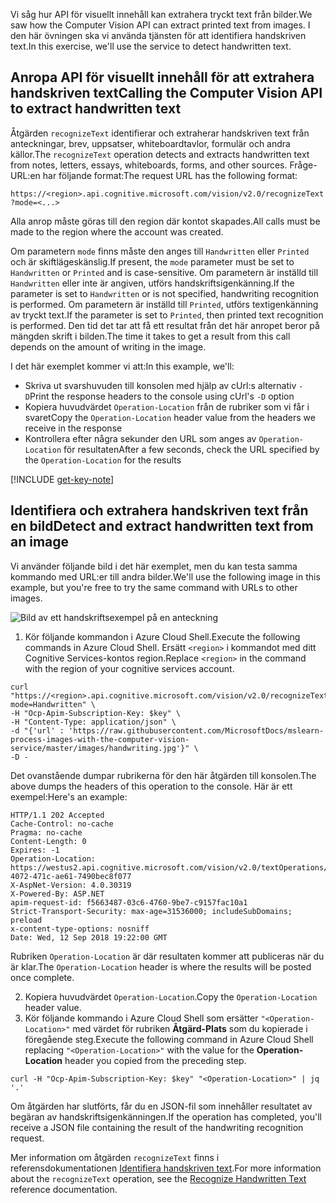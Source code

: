 <span data-ttu-id="60817-101">Vi såg hur API för visuellt innehåll kan extrahera tryckt text från bilder.</span><span class="sxs-lookup"><span data-stu-id="60817-101">We saw how the Computer Vision API can extract printed text from images.</span></span> <span data-ttu-id="60817-102">I den här övningen ska vi använda tjänsten för att identifiera handskriven text.</span><span class="sxs-lookup"><span data-stu-id="60817-102">In this exercise, we'll use the service to detect handwritten text.</span></span>

## <a name="calling-the-computer-vision-api-to-extract-handwritten-text"></a><span data-ttu-id="60817-103">Anropa API för visuellt innehåll för att extrahera handskriven text</span><span class="sxs-lookup"><span data-stu-id="60817-103">Calling the Computer Vision API to extract handwritten text</span></span>

<span data-ttu-id="60817-104">Åtgärden `recognizeText` identifierar och extraherar handskriven text från anteckningar, brev, uppsatser, whiteboardtavlor, formulär och andra källor.</span><span class="sxs-lookup"><span data-stu-id="60817-104">The `recognizeText` operation detects and extracts handwritten text from notes, letters, essays, whiteboards, forms, and other sources.</span></span> <span data-ttu-id="60817-105">Fråge-URL:en har följande format:</span><span class="sxs-lookup"><span data-stu-id="60817-105">The request URL has the following format:</span></span>

`https://<region>.api.cognitive.microsoft.com/vision/v2.0/recognizeText?mode=<...>`

<span data-ttu-id="60817-106">Alla anrop måste göras till den region där kontot skapades.</span><span class="sxs-lookup"><span data-stu-id="60817-106">All calls must be made to the region where the account was created.</span></span>

<span data-ttu-id="60817-107">Om parametern `mode` finns måste den anges till `Handwritten` eller `Printed` och är skiftlägeskänslig.</span><span class="sxs-lookup"><span data-stu-id="60817-107">If present, the `mode` parameter must be set to `Handwritten` or `Printed` and is case-sensitive.</span></span> <span data-ttu-id="60817-108">Om parametern är inställd till `Handwritten` eller inte är angiven, utförs handskriftsigenkänning.</span><span class="sxs-lookup"><span data-stu-id="60817-108">If the parameter is set to `Handwritten` or is not specified, handwriting recognition is performed.</span></span> <span data-ttu-id="60817-109">Om parametern är inställd till `Printed`, utförs textigenkänning av tryckt text.</span><span class="sxs-lookup"><span data-stu-id="60817-109">If the parameter is set to `Printed`, then printed text recognition is performed.</span></span> <span data-ttu-id="60817-110">Den tid det tar att få ett resultat från det här anropet beror på mängden skrift i bilden.</span><span class="sxs-lookup"><span data-stu-id="60817-110">The time it takes to get a result from this call depends on the amount of writing in the image.</span></span>

<span data-ttu-id="60817-111">I det här exemplet kommer vi att:</span><span class="sxs-lookup"><span data-stu-id="60817-111">In this example, we'll:</span></span>

- <span data-ttu-id="60817-112">Skriva ut svarshuvuden till konsolen med hjälp av cUrl:s alternativ `-D`</span><span class="sxs-lookup"><span data-stu-id="60817-112">Print the response headers to the console using cUrl's `-D` option</span></span>
- <span data-ttu-id="60817-113">Kopiera huvudvärdet `Operation-Location` från de rubriker som vi får i svaret</span><span class="sxs-lookup"><span data-stu-id="60817-113">Copy the `Operation-Location` header value from the headers we receive in the response</span></span>
- <span data-ttu-id="60817-114">Kontrollera efter några sekunder den URL som anges av `Operation-Location` för resultaten</span><span class="sxs-lookup"><span data-stu-id="60817-114">After a few seconds, check the URL specified by the `Operation-Location` for the results</span></span>

[!INCLUDE [get-key-note](./get-key.md)]

## <a name="detect-and-extract-handwritten-text-from-an-image"></a><span data-ttu-id="60817-115">Identifiera och extrahera handskriven text från en bild</span><span class="sxs-lookup"><span data-stu-id="60817-115">Detect and extract handwritten text from an image</span></span>

<span data-ttu-id="60817-116">Vi använder följande bild i det här exemplet, men du kan testa samma kommando med URL:er till andra bilder.</span><span class="sxs-lookup"><span data-stu-id="60817-116">We'll use the following image in this example, but you're free to try the same command with URLs to other images.</span></span>

![Bild av ett handskriftsexempel på en anteckning](../media/6-handwriting.jpg)

1. <span data-ttu-id="60817-118">Kör följande kommandon i Azure Cloud Shell.</span><span class="sxs-lookup"><span data-stu-id="60817-118">Execute the following commands in Azure Cloud Shell.</span></span> <span data-ttu-id="60817-119">Ersätt `<region>` i kommandot med ditt Cognitive Services-kontos region.</span><span class="sxs-lookup"><span data-stu-id="60817-119">Replace `<region>` in the command with the region of your cognitive services account.</span></span>

```azurecli
curl "https://<region>.api.cognitive.microsoft.com/vision/v2.0/recognizeText?mode=Handwritten" \
-H "Ocp-Apim-Subscription-Key: $key" \
-H "Content-Type: application/json" \
-d "{'url' : 'https://raw.githubusercontent.com/MicrosoftDocs/mslearn-process-images-with-the-computer-vision-service/master/images/handwriting.jpg'}" \
-D - 
```

<span data-ttu-id="60817-120">Det ovanstående dumpar rubrikerna för den här åtgärden till konsolen.</span><span class="sxs-lookup"><span data-stu-id="60817-120">The above dumps the headers of this operation to the console.</span></span> <span data-ttu-id="60817-121">Här är ett exempel:</span><span class="sxs-lookup"><span data-stu-id="60817-121">Here's an example:</span></span>

```azurecli
HTTP/1.1 202 Accepted
Cache-Control: no-cache
Pragma: no-cache
Content-Length: 0
Expires: -1
Operation-Location: https://westus2.api.cognitive.microsoft.com/vision/v2.0/textOperations/d0e9b397-4072-471c-ae61-7490bec8f077
X-AspNet-Version: 4.0.30319
X-Powered-By: ASP.NET
apim-request-id: f5663487-03c6-4760-9be7-c9157fac10a1
Strict-Transport-Security: max-age=31536000; includeSubDomains; preload
x-content-type-options: nosniff
Date: Wed, 12 Sep 2018 19:22:00 GMT
```

<span data-ttu-id="60817-122">Rubriken `Operation-Location` är där resultaten kommer att publiceras när du är klar.</span><span class="sxs-lookup"><span data-stu-id="60817-122">The `Operation-Location` header is where the results will be posted once complete.</span></span>

2. <span data-ttu-id="60817-123">Kopiera huvudvärdet `Operation-Location`.</span><span class="sxs-lookup"><span data-stu-id="60817-123">Copy the `Operation-Location` header value.</span></span>
1. <span data-ttu-id="60817-124">Kör följande kommando i Azure Cloud Shell som ersätter `"<Operation-Location>"` med värdet för rubriken **Åtgärd-Plats** som du kopierade i föregående steg.</span><span class="sxs-lookup"><span data-stu-id="60817-124">Execute the following command in Azure Cloud Shell replacing `"<Operation-Location>"` with the value for the **Operation-Location** header you copied from the preceding step.</span></span>

```azurecli
curl -H "Ocp-Apim-Subscription-Key: $key" "<Operation-Location>" | jq '.'
```

<span data-ttu-id="60817-125">Om åtgärden har slutförts, får du en JSON-fil som innehåller resultatet av begäran av handskriftsigenkänningen.</span><span class="sxs-lookup"><span data-stu-id="60817-125">If the operation has completed, you'll receive a JSON file containing the result of the handwriting recognition request.</span></span>

<span data-ttu-id="60817-126">Mer information om åtgärden `recognizeText` finns i referensdokumentationen [Identifiera handskriven text](https://westus.dev.cognitive.microsoft.com/docs/services/5adf991815e1060e6355ad44/operations/587f2c6a154055056008f200).</span><span class="sxs-lookup"><span data-stu-id="60817-126">For more information about the `recognizeText` operation, see the [Recognize Handwritten Text](https://westus.dev.cognitive.microsoft.com/docs/services/5adf991815e1060e6355ad44/operations/587f2c6a154055056008f200) reference documentation.</span></span>